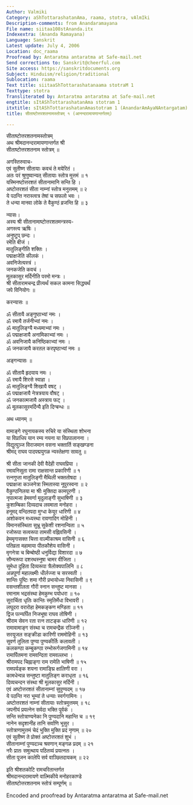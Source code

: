 ```yaml
---
Author: Valmiki
Category: aShTottarashatanAma, raama, stotra, vAlmIki
Description-comments: from Anandaramayana
File name: siitaa108stAnanda.itx
Indexextra: (Ananda Ramayana)
Language: Sanskrit
Latest update: July 4, 2006
Location: doc_raama
Proofread by: Antaratma antaratma at Safe-mail.net
Send corrections to: Sanskrit@cheerful.com
Site access: https://sanskritdocuments.org
Subject: Hinduism/religion/traditional
Sublocation: raama
Text title: siitaaShTottarashatanaama stotraM 1
Texttype: stotra
Transliterated by: Antaratma antaratma at Safe-mail.net
engtitle: sItAShTottarashatanAma stotram 1
itxtitle: sItAShTottarashatanAmastotram 1 (AnandarAmAyaNAntargatam)
title: सीताष्टोत्तरशतनामस्तोत्रम् १ (आनन्दरामायणान्तर्गतम्)

---
```

  
 सीताष्टोत्तरशतनामस्तोत्रम्   
अथ श्रीमदानन्दरामायणान्तर्गत श्री  
सीताष्टोत्तरशतनाम स्तोत्रम् ॥  
  
अगस्तिरुवाच-  
एवं सुतीष्ण सीतायाः कवचं ते मयेरितं ।  
अतः परं श्रुणुष्वान्यत् सीतायाः स्तोत्र मुत्तमं  ॥ १  
यस्मिनष्टोत्तरशतं सीतानामानि सन्ति हि ।  
अष्टोत्तरशतं सीता नाम्नां स्तोत्र मनुत्तमम् ॥ २  
ये पठन्ति नरास्त्वत्र तेषां च सफलो भवः ।  
ते धन्या मानवा लोके ते वैकुण्ठं व्रजन्ति हि ॥ ३  
  
न्यासः।  
अस्य श्री सीतानामाष्टोत्तरशतमन्त्रस्य-  
अगस्त्य ऋषिः ।  
अनुष्टुप् छन्दः ।  
रमेति बीजं ।  
मातुलिङ्गीति शक्तिः ।  
पद्माक्षजेति कीलकं ।  
अवनिजेत्यस्त्रं  ।  
जनकजेति कवचं ।  
मूलकासुर मर्दिनीति परमो मन्त्रः ।  
श्री सीतारामचन्द्र प्रीत्यर्थं सकल कामना सिद्ध्यर्थं  
जपे विनियोगः ॥  
  
करन्यासः ॥  
  
ॐ सीतायै अङ्गुष्ठाभ्यां नमः ।  
ॐ रमायै तर्जनीभ्यां नमः ।  
ॐ मातुलिङ्ग्यै मध्यमाभ्यां नमः ।  
ॐ पद्माक्षजायै अनामिकाभ्यां नमः ।  
ॐ अवनिजायै कनिष्ठिकाभ्यां नमः ।  
ॐ जनकजायै करतल करपृष्ठाभ्यां नमः ॥  
  
अङ्गन्यासः ॥  
  
ॐ सीतायै हृदयाय नमः ।  
ॐ रमायै शिरसे स्वाहा ।  
ॐ मातुलिङ्ग्यै शिखायै वषट् ।  
ॐ पद्माक्षजायै नेत्रत्रयाय वौषट् ।  
ॐ जनकात्मजायै अस्त्राय फट् ।  
ॐ मूलकासुरमर्दिन्यै इति दिग्बन्धः ॥  
  
अथ ध्यानम् ॥  
  
वामाङ्गे रघुनायकस्य रुचिरे या संस्थिता शोभना  
या विप्राधिप यान रम्य नयना या विप्रपालानना ।  
विद्युत्पुञ्ज विराजमान वसना भक्तार्ति सङ्खण्डना  
श्रीमद् राघव पादपद्मयुगळ न्यस्तेक्षणा सावतु ॥  
  
श्री सीता जानकी देवी वैदेही राघवप्रिया ।  
रमावनिसुता रामा राक्षसान्त प्रकारिणी ॥ १  
रत्नगुप्ता मातुलिङ्गी मैथिली भक्ततोषदा ।  
पद्माक्षजा कञ्जनेत्रा स्मितास्या नूपुरस्वना ॥ २  
वैकुण्ठनिलया मा श्रीः मुक्तिदा कामपूरणी ।  
नृपात्मजा हेमवर्णा मृदुलाङ्गी सुभाषिणी ॥ ३  
कुशाम्बिका दिव्यदाच लवमाता मनोहरा ।  
हनूमद् वन्दितपदा मुग्धा केयूर धारिणी ॥ ४  
अशोकवन मध्यस्था रावणादिग मोहिनी ।  
विमानसंस्थिता सुभ्रू सुकेशी रशनान्विता ॥ ५  
रजोरूपा सत्वरूपा तामसी वह्निवसिनी ।  
हेममृगासक्त चित्ता वाल्मीकाश्रम वासिनी ॥ ६  
पतिव्रता महामाया पीतकौशेय वासिनी ।  
मृगनेत्रा च बिम्बोष्ठी धनुर्विद्या विशारदा ॥ ७  
सौम्यरूपा दशरथस्नुषा चामर वीजिता ।  
सुमेधा दुहिता दिव्यरूपा त्रैलोक्यपालिनि ॥ ८  
अन्नपूर्णा महालक्ष्मीः धीर्लज्जा च सरस्वती ।  
शान्तिः पुष्टिः शमा गौरी प्रभायोध्या निवासिनी ॥ ९  
वसन्तशीलता गौरी स्नान सन्तुष्ट मानसा ।  
रमानाम भद्रसंस्था हेमकुम्भ पयोधरा ॥ १०  
सुरार्चिता धृतिः कान्तिः स्मृतिर्मेधा विभावरी ।  
लघूदरा वरारोहा हेमकङ्कण मण्डिता ॥ ११  
द्विज पत्न्यर्पित निजभूषा राघव तोषिणी ।  
श्रीराम सेवन रता रत्न ताटङ्क धारिणी ॥ १२  
रामावामाङ्ग संस्था च रामचन्द्रैक रञ्जिनी ।  
सरयूजल सङ्क्रीडा कारिणी राममोहिनी ॥ १३  
सुवर्ण तुलिता पुण्या पुण्यकीर्तिः कलावती ।  
कलकण्ठा कम्बुकण्ठा रम्भोरूर्गजगामिनी ॥ १४  
रामार्पितमना रामवन्दिता रामवल्लभा ।  
श्रीरामपद चिह्नाङ्गा राम रामेति भाषिणी ॥ १५  
रामपर्यङ्क शयना रामाङ्घ्रि क्षालिणी वरा ।  
कामधेन्वन्न सन्तुष्टा मातुलिङ्ग कराधृता ॥ १६  
दिव्यचन्दन संस्था श्री मूलकासुर मर्दिनी ।  
एवं अष्टोत्तरशतं सीतानाम्नां सुपुण्यदम् ॥ १७  
ये पठन्ति नरा भूम्यां ते धन्याः स्वर्गगामिनः ।  
अष्टोत्तरशतं नाम्नां सीतायाः स्तोत्रमुत्तमम् ॥ १८  
जपनीयं प्रयत्नेन सर्वदा भक्ति पूर्वकं ।  
सन्ति स्तोत्राण्यनेका नि पुण्यदानि महान्ति च ॥ १९  
नानेन सदृशानीह तानि सर्वाणि भूसुर ।  
स्तोत्राणामुत्तमं चेदं भुक्ति मुक्ति प्रदं नृणाम् ॥ २०  
एवं सुतीष्ण ते प्रोक्तं अष्टोत्तरशतं शुभं ।  
सीतानाम्नां पुण्यदञ्च श्रवणान् मङ्गळ प्रदम् ॥ २१  
नरैः प्रातः समुत्थाय पठितव्यं प्रयत्नतः ।  
सीता पूजन कालेपि सर्व वाञ्छितदायकम् ॥ २२  
  
इति श्रीशतकोटि रामचरितान्तर्गत  
श्रीमदानन्दरामायणे वाल्मिकीये मनोहरकाण्डे  
सीताष्टोत्तरशतनाम स्तोत्रं सम्पूर्णम् ॥  
  
  
  
Encoded and proofread by Antaratma antaratma at Safe-mail.net  
  
